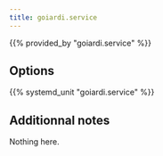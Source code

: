 ```yaml
---
title: goiardi.service
---
```


{{% provided_by "goiardi.service" %}}

## Options

{{% systemd_unit "goiardi.service" %}}

## Additionnal notes

Nothing here.